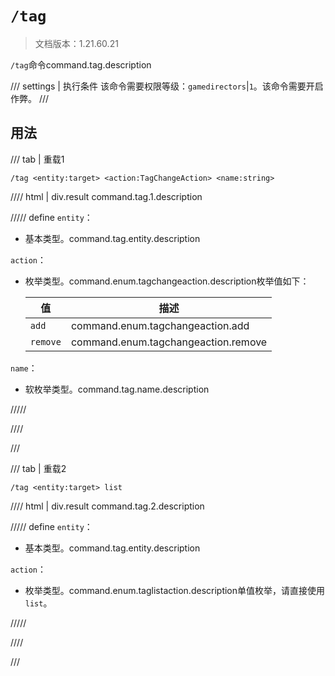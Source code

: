 # `/tag`

> 文档版本：1.21.60.21

`/tag`命令command.tag.description

/// settings | 执行条件
该命令需要权限等级：`gamedirectors`|`1`。该命令需要开启作弊。
///

## 用法

/// tab | 重载1
```mcfunction
/tag <entity:target> <action:TagChangeAction> <name:string>
```

//// html | div.result
command.tag.1.description

///// define
`entity`：<!-- md:samp target -->

- 基本类型。command.tag.entity.description

`action`：<!-- md:samp TagChangeAction -->

- 枚举类型。command.enum.tagchangeaction.description枚举值如下：

  |值|描述|
  |---|---|
  |`add`|command.enum.tagchangeaction.add|
  |`remove`|command.enum.tagchangeaction.remove|


`name`：<!-- md:samp TagValues -->

- 软枚举类型。command.tag.name.description


/////

////

///

/// tab | 重载2
```mcfunction
/tag <entity:target> list
```

//// html | div.result
command.tag.2.description

///// define
`entity`：<!-- md:samp target -->

- 基本类型。command.tag.entity.description

`action`：<!-- md:samp TagListAction -->

- 枚举类型。command.enum.taglistaction.description单值枚举，请直接使用`list`。


/////

////

///
